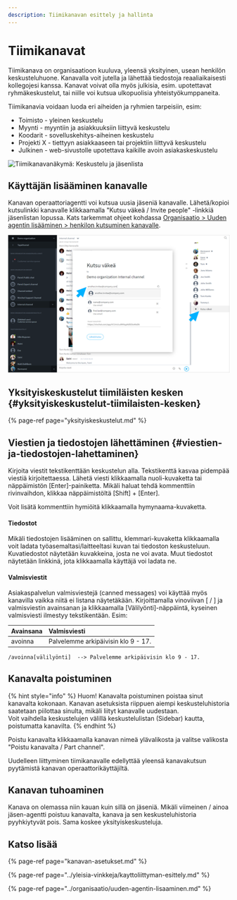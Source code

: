 ```yaml
---
description: Tiimikanavan esittely ja hallinta
---
```


# Tiimikanavat

Tiimikanava on organisaatioon kuuluva, yleensä yksityinen, usean henkilön keskusteluhuone. Kanavalla voit jutella ja lähettää tiedostoja reaaliaikaisesti kollegojesi kanssa. Kanavat voivat olla myös julkisia, esim. upotettavat ryhmäkeskustelut, tai niille voi kutsua ulkopuolisia yhteistyökumppaneita.

Tiimikanavia voidaan luoda eri aiheiden ja ryhmien tarpeisiin, esim:

* Toimisto - yleinen keskustelu
* Myynti - myyntiin ja asiakkuuksiin liittyvä keskustelu
* Koodarit - sovelluskehitys-aiheinen keskustelu
* Projekti X - tiettyyn asiakkaaseen tai projektiin liittyvä keskustelu
* Julkinen - web-sivustolle upotettava kaikille avoin asiakaskeskustelu

![Tiimikanavan&#xE4;kym&#xE4;: Keskustelu ja j&#xE4;senlista](https://lh4.googleusercontent.com/vF6Ck5-WasKyMg03jHp1T9-QcfBnb9b4BqueuGcYwzpVG2N5pRN2akPJDBwHDN8QRVAnidbXVJtmtSbTANMrUyEm8d2FL12C8Fwx0x65bQ3NbBAGm8JVprJtYlgrGYxFbrnUz85RhU8)

## Käyttäjän lisääminen kanavalle

Kanavan operaattoriagentti voi kutsua uusia jäseniä kanavalle. Lähetä/kopioi kutsulinkki kanavalle klikkaamalla "Kutsu väkeä / Invite people" -linkkiä jäsenlistan lopussa. Kats tarkemmat ohjeet kohdassa [Organisaatio &gt; Uuden agentin lisääminen &gt; henkilon kutsuminen kanavalle](https://ninchat.gitbook.io/ninchat-support/organisaatio/uuden-agentin-lisaaminen#henkilon-kutsuminen-tiimikanavalle).

![](../.gitbook/assets/invite.png)

## Yksityiskeskustelut tiimiläisten kesken {#yksityiskeskustelut-tiimilaisten-kesken}

{% page-ref page="yksityiskeskustelut.md" %}

## Viestien ja tiedostojen lähettäminen {#viestien-ja-tiedostojen-lahettaminen}

Kirjoita viestit tekstikenttään keskustelun alla. Tekstikenttä kasvaa pidempää viestiä kirjoitettaessa. Lähetä viesti klikkaamalla nuoli-kuvaketta tai näppäimistön \[Enter\]-painiketta. Mikäli haluat tehdä kommenttiin rivinvaihdon, klikkaa näppäimistöltä \[Shift\] + \[Enter\].

Voit lisätä kommenttiin hymiöitä klikkaamalla hymynaama-kuvaketta.

#### Tiedostot

Mikäli tiedostojen lisääminen on sallittu, klemmari-kuvaketta klikkaamalla voit ladata työasemaltasi/laitteeltasi kuvan tai tiedoston keskusteluun. Kuvatiedostot näytetään kuvakkeina, josta ne voi avata. Muut tiedostot näytetään linkkinä, jota klikkaamalla käyttäjä voi ladata ne.

#### Valmisviestit

Asiakaspalvelun valmisviestejä \(canned messages\) voi käyttää myös kanavilla vaikka niitä ei listana näytetäkään. Kirjoittamalla vinoviivan \[ / \] ja valmisviestin avainsanan ja klikkaamalla \[Välilyönti\]-näppäintä, kyseinen valmisviesti ilmestyy tekstikentään. Esim:

| Avainsana | Valmisviesti |
| :--- | :--- |
| avoinna | Palvelemme arkipäivisin klo 9 - 17. |

```text
/avoinna[välilyönti]  --> Palvelemme arkipäivisin klo 9 - 17.
```

## Kanavalta poistuminen

{% hint style="info" %}
Huom! Kanavalta poistuminen poistaa sinut kanavalta kokonaan. Kanavan asetuksista riippuen aiempi keskusteluhistoria saatetaan piilottaa sinulta, mikäli liityt kanavalle uudestaan.   
Voit vaihdella keskustelujen välillä keskustelulistan \(Sidebar\) kautta, poistumatta kanavilta.
{% endhint %}

Poistu kanavalta klikkaamalla kanavan nimeä ylävalikosta ja valitse valikosta "Poistu kanavalta / Part channel".

Uudelleen liittyminen tiimikanavalle edellyttää yleensä kanavakutsun pyytämistä kanavan operaattorikäyttäjiltä.

## Kanavan tuhoaminen

Kanava on olemassa niin kauan kuin sillä on jäseniä. Mikäli viimeinen / ainoa jäsen-agentti poistuu kanavalta, kanava ja sen keskusteluhistoria pyyhkiytyvät pois. Sama koskee yksityiskeskusteluja.

## Katso lisää

{% page-ref page="kanavan-asetukset.md" %}

{% page-ref page="../yleisia-vinkkeja/kayttoliittyman-esittely.md" %}

{% page-ref page="../organisaatio/uuden-agentin-lisaaminen.md" %}

